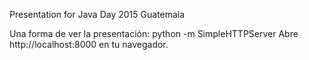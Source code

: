 Presentation for Java Day 2015 Guatemala

Una forma de ver la presentación:
python -m SimpleHTTPServer
Abre http://localhost:8000 en tu navegador.